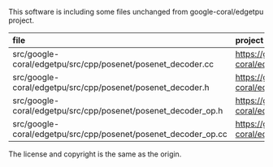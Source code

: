 This software is including some files unchanged from google-coral/edgetpu project.

|file|project|commit|
|:----|:----|:----|
|src/google-coral/edgetpu/src/cpp/posenet/posenet_decoder.cc|https://github.com/google-coral/edgetpu|657d2b654101540164af240eacb31440ff6f535d|
|src/google-coral/edgetpu/src/cpp/posenet/posenet_decoder.h|https://github.com/google-coral/edgetpu|657d2b654101540164af240eacb31440ff6f535d|
|src/google-coral/edgetpu/src/cpp/posenet/posenet_decoder_op.h|https://github.com/google-coral/edgetpu|657d2b654101540164af240eacb31440ff6f535d|
|src/google-coral/edgetpu/src/cpp/posenet/posenet_decoder_op.cc|https://github.com/google-coral/edgetpu|657d2b654101540164af240eacb31440ff6f535d|

The license and copyright is the same as the origin.
